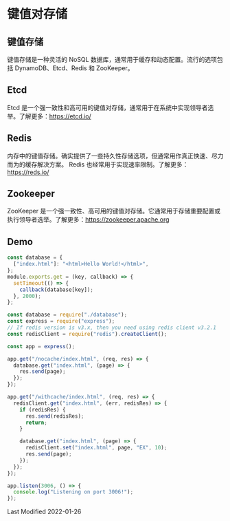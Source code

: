# 键值对存储

## 键值存储

键值存储是一种灵活的 NoSQL 数据库，通常用于缓存和动态配置。流行的选项包括 DynamoDB、Etcd、Redis 和 ZooKeeper。

## Etcd

Etcd 是一个强一致性和高可用的键值对存储，通常用于在系统中实现领导者选举。了解更多：https://etcd.io/

## Redis

内存中的键值存储。确实提供了一些持久性存储选项，但通常用作真正快速、尽力而为的缓存解决方案。
Redis 也经常用于实现速率限制。了解更多：https://reds.io/

## Zookeeper

ZooKeeper 是一个强一致性、高可用的键值对存储。它通常用于存储重要配置或执行领导者选举。了解更多：https://zookeeper.apache.org

## Demo

```js
const database = {
  ["index.html"]: "<html>Hello World!</html>",
};
module.exports.get = (key, callback) => {
  setTimeout(() => {
    callback(database[key]);
  }, 2000);
};
```

```js
const database = require("./database");
const express = require("express");
// If redis version is v3.x, then you need using redis client v3.2.1
const redisClient = require("redis").createClient();

const app = express();

app.get("/nocache/index.html", (req, res) => {
  database.get("index.html", (page) => {
    res.send(page);
  });
});

app.get("/withcache/index.html", (req, res) => {
  redisClient.get("index.html", (err, redisRes) => {
    if (redisRes) {
      res.send(redisRes);
      return;
    }

    database.get("index.html", (page) => {
      redisClient.set("index.html", page, "EX", 10);
      res.send(page);
    });
  });
});

app.listen(3006, () => {
  console.log("Listening on port 3006!");
});
```

Last Modified 2022-01-26
